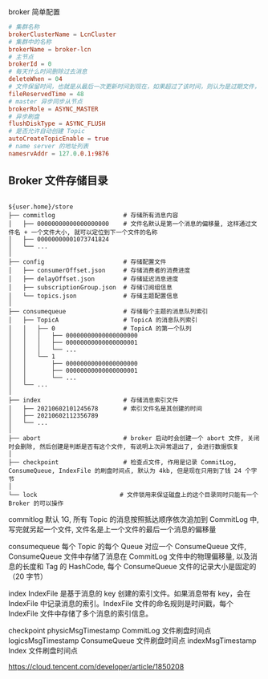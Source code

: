 
broker 简单配置

```conf
# 集群名称
brokerClusterName = LcnCluster
# 集群中的名称
brokerName = broker-lcn
# 主节点
brokerId = 0
# 每天什么时间删除过去消息
deleteWhen = 04
# 文件保留时间，也就是从最后一次更新时间到现在，如果超过了该时间，则认为是过期文件，可以被删除，单位小时
fileReservedTime = 48
# master 异步同步从节点
brokerRole = ASYNC_MASTER
# 异步刷盘
flushDiskType = ASYNC_FLUSH
# 是否允许自动创建 Topic
autoCreateTopicEnable = true
# name server 的地址列表
namesrvAddr = 127.0.0.1:9876
```

## Broker 文件存储目录
```log

${user.home}/store
├── commitlog                   # 存储所有消息内容
│   ├── 00000000000000000000    # 文件名默认是第一个消息的偏移量, 这样通过文件名 + 一个文件大小, 就可以定位到下一个文件的名称
│   ├── 00000000001073741824
│   └── ...
│
├── config                      # 存储配置文件
│   ├── consumerOffset.json     # 存储消费者的消费进度
│   ├── delayOffset.json        # 存储延迟消息进度
│   ├── subscriptionGroup.json  # 存储订阅组信息
│   └── topics.json             # 存储主题配置信息
│
├── consumequeue                # 存储每个主题的消息队列索引
│   ├── TopicA                  # TopicA 的消息队列索引
│   │   ├── 0                   # TopicA 的第一个队列
│   │   │   ├── 00000000000000000000    
│   │   │   ├── 00000000000000000001
│   │   │   └── ...
│   │   └── 1
│   │       ├── 00000000000000000000
│   │       ├── 00000000000000000001
│   │       └── ...
│   └── ...
│
├── index                       # 存储消息索引文件
│   ├── 20210602101245678       # 索引文件名是其创建的时间
│   ├── 20210602112356789
│   └── ...
│
├── abort                       # broker 启动时会创建一个 abort 文件, 关闭时会删除, 然后创建是判断是否有这个文件, 有说明上次异常退出了, 会进行数据恢复
│
├── checkpoint                  # 检查点文件, 作用是记录 CommitLog, ConsumeQueue, IndexFile 的刷盘时间点, 默认为 4kb, 但是现在只用到了钱 24 个字节
│
└── lock                       # 文件锁用来保证磁盘上的这个目录同时只能有一个 Broker 的可以操作
```

commitlog
默认 1G, 所有 Topic 的消息按照抵达顺序依次追加到 CommitLog 中, 写完就另起一个文件, 文件名是上一个文件的最后一个消息的偏移量

consumequeue
每个 Topic 的每个 Queue 对应一个 ConsumeQueue 文件, ConsumeQueue 文件中存储了消息在 CommitLog 文件中的物理偏移量, 以及消息的长度和 Tag 的 HashCode, 每个 ConsumeQueue 文件的记录大小是固定的（20 字节）

index
IndexFile 是基于消息的 key 创建的索引文件。如果消息带有 key，会在 IndexFile 中记录消息的索引。IndexFile 文件的命名规则是时间戳，每个 IndexFile 文件中存储了多个消息的索引信息。



checkpoint
    physicMsgTimestamp  CommitLog 文件刷盘时间点
    logicsMsgTimestamp  ConsumeQueue 文件刷盘时间点
    indexMsgTimestamp   Index 文件刷盘时间点


https://cloud.tencent.com/developer/article/1850208
